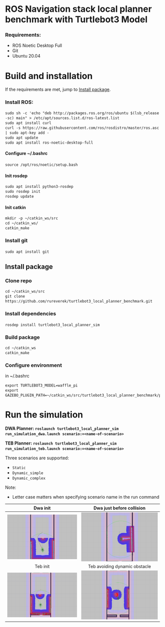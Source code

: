 # ROS Navigation stack local planner benchmark with Turtlebot3 Model

### Requirements: 
- ROS Noetic Desktop Full
- Git
- Ubuntu 20.04

# Build and installation

If the requirements are met, jump to [Install package](#install-package).

### Install ROS:
```
sudo sh -c 'echo "deb http://packages.ros.org/ros/ubuntu $(lsb_release -sc) main" > /etc/apt/sources.list.d/ros-latest.list
sudo apt install curl
curl -s https://raw.githubusercontent.com/ros/rosdistro/master/ros.asc | sudo apt-key add -
sudo apt update
sudo apt install ros-noetic-desktop-full
```

#### Configure ~/.bashrc

`source /opt/ros/noetic/setup.bash`

#### Init rosdep
```
sudo apt install python3-rosdep
sudo rosdep init
rosdep update
```
#### Init catkin
```
mkdir -p ~/catkin_ws/src
cd ~/catkin_ws/
catkin_make
```
### Install git
`sudo apt install git`

## Install package

### Clone repo
```
cd ~/catkin_ws/src
git clone https://github.com/rureverek/turtlebot3_local_planner_benchmark.git
```
### Install dependencies

`rosdep install turtlebot3_local_planner_sim`

### Build package
```
cd ~/catkin_ws
catkin_make
```
### Configure environment

in ~/.bashrc
```
export TURTLEBOT3_MODEL=waffle_pi
export GAZEBO_PLUGIN_PATH=~/catkin_ws/src/turtlebot3_local_planner_benchmark/plugins
```

# Run the simulation

**DWA Planner: `roslaunch turtlebot3_local_planner_sim run_simulation_dwa.launch scenario:=<name-of-scenario>`**

**TEB Planner: `roslaunch turtlebot3_local_planner_sim run_simulation_teb.launch scenario:=<name-of-scenario>`**

Three scenarios are supported: 

- `Static`
- `Dynamic_simple`
- `Dynamic_complex`

Note: 
- Letter case matters when specifying scenario name in the run command

Dwa init             |  Dwa just before collision
:-------------------------:|:-------------------------:
![halo](/img/rviz/dwa_dynamic_simple00.png)  |  ![](/img/rviz/dwa_dynamic_simple01.png)
Teb init             |  Teb avoiding dynamic obstacle
![](/img/rviz/teb_dynamic_simple00.png)  |  ![](/img/rviz/teb_dynamic_simple_01.png)
